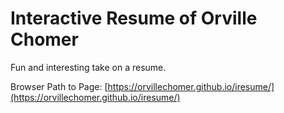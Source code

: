 # Interactive Resume of Orville Chomer
Fun and interesting take on a resume.

Browser Path to Page:   [https://orvillechomer.github.io/iresume/](https://orvillechomer.github.io/iresume/)
